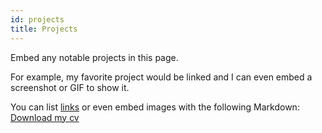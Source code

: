 ```yaml
---
id: projects
title: Projects
---
```


Embed any notable projects in this page.

For example, my favorite project would be linked and I can even embed
a screenshot or GIF to show it.

You can list [links](https://www.hashicorp.com/resources/test-driven-development-tdd-for-infrastructure)
or even embed images with the following Markdown:
[Download my cv](./assets/tech-portfolio/docs/website_CV.pdf)
<!-- ![Add alternate text for image](./assets/Stamped_Recruitment_Flyer_2022-10-12.png) -->
